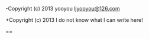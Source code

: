-Copyright (c) 2013 yooyou <ljyooyou@126.com>

+Copyright (c) 2013 I do not know what I can write here!

==
